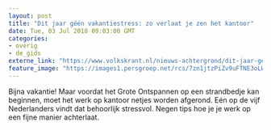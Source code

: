 ```yaml
---
layout: post
title: "Dit jaar géén vakantiestress: zo verlaat je zen het kantoor"
date: Tue, 03 Jul 2018 09:03:00 GMT
categories: 
- overig 
- de_gids 
externe_link: "https://www.volkskrant.nl/nieuws-achtergrond/dit-jaar-geen-vakantiestress-zo-verlaat-je-kantoor-met-een-gerust-hart~b0526a10/"
feature_image: "https://images1.persgroep.net/rcs/7zn1jtzPiZv9uFTNE3oLWTnrkpU/diocontent/127236884/_crop/202/142/1622/1624/_fill/320/320?appId=93a17a8fd81db0de025c8abd1cca1279&quality=0.85"
---
```


Bijna vakantie! Maar voordat het Grote Ontspannen op een strandbedje kan beginnen, moet het werk op kantoor netjes worden afgerond. Eén op de vijf Nederlanders vindt dat behoorlijk stressvol. Negen tips hoe je je werk op een fijne manier achterlaat.
